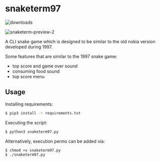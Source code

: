# snaketerm97
![downloads](https://img.shields.io/github/downloads/xyzpw/snaketerm97/total)

![snaketerm-preview-2](https://github.com/xyzpw/snaketerm97/assets/76017734/123c1117-31f7-47c5-b4e0-04825413c4c9)

A CLI snake game which is designed to be similar to the old nokia version developed during 1997.

Some features that are similar to the 1997 snake game:
- top score and game over sound
- consuming food sound
- top score menu

## Usage
Installing requirements:
```bash
$ pip3 install -r requirements.txt
```

Executing the script:
```bash
$ python3 snaketerm97.py
```

Alternatively, execution perms can be added via:
```bash
$ chmod +x snaketerm97.py
$ ./snaketerm97.py
```
